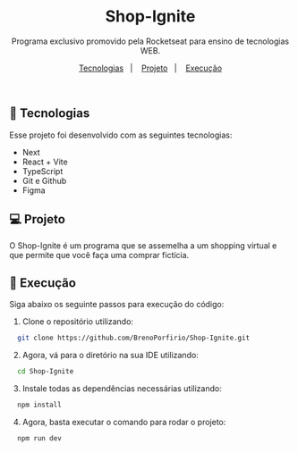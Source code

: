 <h1 align="center"> Shop-Ignite </h1>

<p align="center">
Programa exclusivo promovido pela Rocketseat para ensino de tecnologias WEB.
</p>

<p align="center">
  <a href="#-tecnologias">Tecnologias</a>&nbsp;&nbsp;&nbsp;|&nbsp;&nbsp;&nbsp;
  <a href="#-projeto">Projeto</a>&nbsp;&nbsp;&nbsp;|&nbsp;&nbsp;&nbsp;
  <a href="#memo-execução">Execução</a>
</p>

<br>
<p align="center">
  
</p>

## 🚀 Tecnologias

Esse projeto foi desenvolvido com as seguintes tecnologias:

- Next
- React + Vite
- TypeScript
- Git e Github
- Figma

## 💻 Projeto

O Shop-Ignite é um programa que se assemelha a um shopping virtual e que permite que você faça uma comprar fictícia.

## :memo: Execução

Siga abaixo os seguinte passos para execução do código:

1. Clone o repositório utilizando:

```bash
  git clone https://github.com/BrenoPorfirio/Shop-Ignite.git
```

2. Agora, vá para o diretório na sua IDE utilizando:

```bash
  cd Shop-Ignite
```

3. Instale todas as dependências necessárias utilizando:

```bash
  npm install 
```

4. Agora, basta executar o comando para rodar o projeto:

```bash
  npm run dev
```
